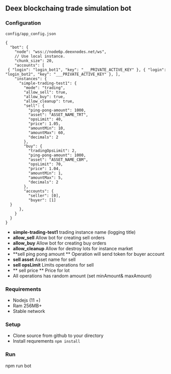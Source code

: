 
## Deex blockchaing trade simulation bot  
  
  
### Configuration  
``config/app_config.json``  
  

    {  
      "bot": {  
        "node": "wss://node6p.deexnodes.net/ws",  
        // Use local instance.  
        "chunk_size": 20,  
        "accounts": [  
     { "login": "login_bot1", "key": "___PRIVATE_ACTIVE_KEY" }, { "login": "login_bot2", "key": "___PRIVATE_ACTIVE_KEY" }, ],  
        "instances": {  
          "simple-trading-test1": {  
            "mode": "trading",  
            "allow_sell": true,  
            "allow_buy": true,  
            "allow_cleanup": true,  
            "sell": {  
              "ping-pong-amount": 1000,  
              "asset": "ASSET_NAME_TRT",  
              "opsLimit": 40,  
              "price": 1.05,  
              "amountMin": 10,  
              "amountMax": 60,  
              "decimals": 2  
            },  
            "buy": {  
              "tradingOpsLimit": 2,  
              "ping-pong-amount": 1000,  
              "asset": "ASSET_NAME_CBM",  
              "opsLimit": 70,  
              "price": 1.04,  
              "amountMin": 1,  
              "amountMax": 5,  
              "decimals": 2  
            },  
            "accounts": {  
              "seller": [0],  
              "buyer": [1]  
      }  
          },  
        }  
      }  
    }  

  
  

 - **simple-trading-test1** trading instance name (logging title)  
  - **allow_sell** Allow bot for creating sell orders  
  - **allow_buy** Allow bot for creating buy orders  
  - **allow_cleanup** Allow for destroy lots for instance market  
  - **sell ping pong amount **   Operation will send token for buyer account  
  - **sell asset** Asset name for sell  
  - **sell opsLimit** Limits operations for sell
  - ** sell price ** Price for lot
  - All operations has random amount (set minAmount& maxAmount)

### Requirements
- Nodejs (11 +)
- Ram 256MB+
- Stable network

### Setup
 - Clone source from github to your directory
 - Install requrements `npm install`

### Run
npm run bot
